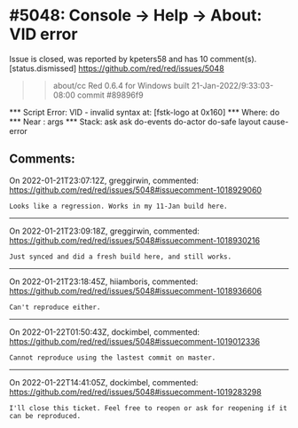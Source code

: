 
#5048: Console -> Help -> About: VID error
================================================================================
Issue is closed, was reported by kpeters58 and has 10 comment(s).
[status.dismissed]
<https://github.com/red/red/issues/5048>

>> about/cc
Red 0.6.4 for Windows built 21-Jan-2022/9:33:03-08:00  commit #89896f9
>> 
*** Script Error: VID - invalid syntax at: [fstk-logo at 0x160]
*** Where: do
*** Near : args
*** Stack: ask ask do-events do-actor do-safe layout cause-error 


Comments:
--------------------------------------------------------------------------------

On 2022-01-21T23:07:12Z, greggirwin, commented:
<https://github.com/red/red/issues/5048#issuecomment-1018929060>

    Looks like a regression. Works in my 11-Jan build here.

--------------------------------------------------------------------------------

On 2022-01-21T23:09:18Z, greggirwin, commented:
<https://github.com/red/red/issues/5048#issuecomment-1018930216>

    Just synced and did a fresh build here, and still works.

--------------------------------------------------------------------------------

On 2022-01-21T23:18:45Z, hiiamboris, commented:
<https://github.com/red/red/issues/5048#issuecomment-1018936606>

    Can't reproduce either.

--------------------------------------------------------------------------------

On 2022-01-22T01:50:43Z, dockimbel, commented:
<https://github.com/red/red/issues/5048#issuecomment-1019012336>

    Cannot reproduce using the lastest commit on master.

--------------------------------------------------------------------------------

On 2022-01-22T14:41:05Z, dockimbel, commented:
<https://github.com/red/red/issues/5048#issuecomment-1019283298>

    I'll close this ticket. Feel free to reopen or ask for reopening if it can be reproduced.

